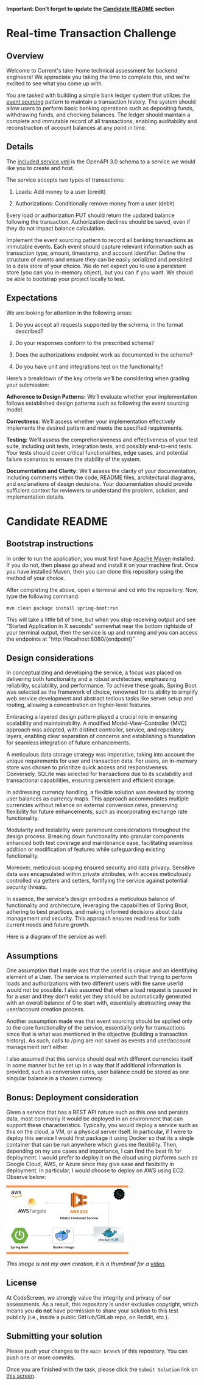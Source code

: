 **Important: Don't forget to update the [Candidate README](#candidate-readme) section**

Real-time Transaction Challenge
===============================
## Overview
Welcome to Current's take-home technical assessment for backend engineers! We appreciate you taking the time to complete this, and we're excited to see what you come up with.

You are tasked with building a simple bank ledger system that utilizes the [event sourcing](https://martinfowler.com/eaaDev/EventSourcing.html) pattern to maintain a transaction history. The system should allow users to perform basic banking operations such as depositing funds, withdrawing funds, and checking balances. The ledger should maintain a complete and immutable record of all transactions, enabling auditability and reconstruction of account balances at any point in time.

## Details
The [included service.yml](service.yml) is the OpenAPI 3.0 schema to a service we would like you to create and host.

The service accepts two types of transactions:
1) Loads: Add money to a user (credit)

2) Authorizations: Conditionally remove money from a user (debit)

Every load or authorization PUT should return the updated balance following the transaction. Authorization declines should be saved, even if they do not impact balance calculation.


Implement the event sourcing pattern to record all banking transactions as immutable events. Each event should capture relevant information such as transaction type, amount, timestamp, and account identifier.
Define the structure of events and ensure they can be easily serialized and persisted to a data store of your choice. We do not expect you to use a persistent store (you can you in-memory object), but you can if you want. We should be able to bootstrap your project locally to test.

## Expectations
We are looking for attention in the following areas:
1) Do you accept all requests supported by the schema, in the format described?

2) Do your responses conform to the prescribed schema?

3) Does the authorizations endpoint work as documented in the schema?

4) Do you have unit and integrations test on the functionality?

Here’s a breakdown of the key criteria we’ll be considering when grading your submission:

**Adherence to Design Patterns:** We’ll evaluate whether your implementation follows established design patterns such as following the event sourcing model.

**Correctness**: We’ll assess whether your implementation effectively implements the desired pattern and meets the specified requirements.

**Testing:** We’ll assess the comprehensiveness and effectiveness of your test suite, including unit tests, integration tests, and possibly end-to-end tests. Your tests should cover critical functionalities, edge cases, and potential failure scenarios to ensure the stability of the system.

**Documentation and Clarity:** We’ll assess the clarity of your documentation, including comments within the code, README files, architectural diagrams, and explanations of design decisions. Your documentation should provide sufficient context for reviewers to understand the problem, solution, and implementation details.

# Candidate README
## Bootstrap instructions
In order to run the application, you must first have [Apache Maven](https://maven.apache.org) installed. If you do not, then please go ahead and install it on your machine first. Once you have installed Maven, then you can clone this repository using the method of your choice.

After completing the above, open a terminal and cd into the repository. Now, type the following command:

```
mvn clean package install spring-boot:run
```

This will take a little bit of time, but when you stop receiving output and see "Started Application in X seconds" somewhat near the bottom rightside
of your terminal output, then the service is up and running and you can access the endpoints at "http://localhost:8080/{endpoint}"

## Design considerations

In conceptualizing and developing the service, a focus was placed on delivering both functionality and a robust architecture, emphasizing reliability, scalability, and performance. To achieve these goals, Spring Boot was selected as the framework of choice, renowned for its ability to simplify web service development and abstract tedious tasks like server setup and routing, allowing a concentration on higher-level features.

Embracing a layered design pattern played a crucial role in ensuring scalability and maintainability. A modified Model-View-Controller (MVC) approach was adopted, with distinct controller, service, and repository layers, enabling clear separation of concerns and establishing a foundation for seamless integration of future enhancements.

A meticulous data storage strategy was imperative, taking into account the unique requirements for user and transaction data. For users, an in-memory store was chosen to prioritize quick access and responsiveness. Conversely, SQLite was selected for transactions due to its scalability and transactional capabilities, ensuring persistent and efficient storage.

In addressing currency handling, a flexible solution was devised by storing user balances as currency maps. This approach accommodates multiple currencies without reliance on external conversion rates, preserving flexibility for future enhancements, such as incorporating exchange rate functionality.

Modularity and testability were paramount considerations throughout the design process. Breaking down functionality into granular components enhanced both test coverage and maintenance ease, facilitating seamless addition or modification of features while safeguarding existing functionality.

Moreover, meticulous scoping ensured security and data privacy. Sensitive data was encapsulated within private attributes, with access meticulously controlled via getters and setters, fortifying the service against potential security threats.

In essence, the service's design embodies a meticulous balance of functionality and architecture, leveraging the capabilities of Spring Boot, adhering to best practices, and making informed decisions about data management and security. This approach ensures readiness for both current needs and future growth.

Here is a diagram of the service as well:






## Assumptions

One assumption that I made was that the userId is unique and an identifying element of a User. The service is implemented such that trying to perform loads and authorizations with two different users with the same userId would not be possible. I also assumed that when a load request is passed in for a user and they don't exist yet they should be automatically generated with an overall balance of 0 to start with, essentially abstracting away the user/account creation process.

Another assumption made was that event sourcing should be applied only to the core functionality of the service, essentially only for transactions since that is what was mentioned in the objective (building a transaction history). As such, calls to /ping are not saved as events and user/account management isn't either. 

I also assumed that this service should deal with different currencies itself in some manner but be set up in a way that if additional information is provided, such as conversion rates, user balance could be stored as one singular balance in a chosen currency.


## Bonus: Deployment consideration

Given a service that has a REST API nature such as this one and persists data, most commonly it would be deployed in an environment that can support
these characteristics. Typically, you would deploy a service such as this on the cloud, a VM, or a physical server itself. In particular, if I were to
deploy this service I would first package it using Docker so that its a single container that can be run anywhere which gives me flexibility. Then, depending on my use cases and importance, I can find the best fit for deployment. I would prefer to deploy it on the cloud using platforms such as Google Cloud, AWS, or Azure since they give ease and flexibility in deployment. In particular, I would choose to deploy on AWS using EC2. Observe below:

![diagram of deployment on aws](images/aws.jpg)

*This image is not my own creation, it is a thumbnail for a [video](https://www.youtube.com/watch?app=desktop&v=z7_LdCVnCRU).*

## License

At CodeScreen, we strongly value the integrity and privacy of our assessments. As a result, this repository is under exclusive copyright, which means you **do not** have permission to share your solution to this test publicly (i.e., inside a public GitHub/GitLab repo, on Reddit, etc.). <br>

## Submitting your solution

Please push your changes to the `main branch` of this repository. You can push one or more commits. <br>

Once you are finished with the task, please click the `Submit Solution` link on <a href="https://app.codescreen.com/candidate/f0425321-3c8b-49af-91b1-12993bc5950b" target="_blank">this screen</a>.
